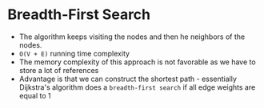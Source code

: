 # Breadth-First Search

* The algorithm keeps visiting the nodes and then he neighbors of the nodes.
* `O(V + E)` running time complexity
* The memory complexity of this approach is not favorable as we have to store a lot of references
* Advantage is that we can construct the shortest path - essentially Dijkstra's algorithm does a `breadth-first search` if all edge weights are equal to
  1
